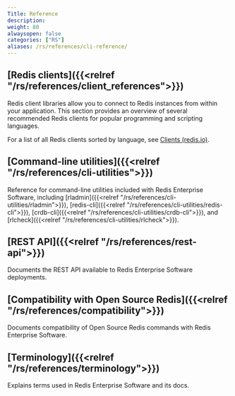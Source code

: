 ```yaml
---
Title: Reference
description:
weight: 80
alwaysopen: false
categories: ["RS"]
aliases: /rs/references/cli-reference/
---
```


## [Redis clients]({{<relref "/rs/references/client_references">}})

Redis client libraries allow you to connect to Redis instances from within your application. This section provides an overview of several recommended Redis clients for popular programming and scripting languages.

For a list of all Redis clients sorted by language, see [Clients (redis.io)](https://redis.io/resources/clients/).

## [Command-line utilities]({{<relref "/rs/references/cli-utilities">}})

Reference for command-line utilities included with Redis Enterprise Software, including [rladmin]({{<relref "/rs/references/cli-utilities/rladmin">}}), [redis-cli]({{<relref "/rs/references/cli-utilities/redis-cli">}}), [crdb-cli]({{<relref "/rs/references/cli-utilities/crdb-cli">}}), and [rlcheck]({{<relref "/rs/references/cli-utilities/rlcheck">}}).

## [REST API]({{<relref "/rs/references/rest-api">}})

Documents the REST API available to Redis Enterprise Software deployments.

## [Compatibility with Open Source Redis]({{<relref "/rs/references/compatibility">}}) 

Documents compatibility of Open Source Redis commands with Redis Enterprise Software.

## [Terminology]({{<relref "/rs/references/terminology">}})

Explains terms used in Redis Enterprise Software and its docs.
